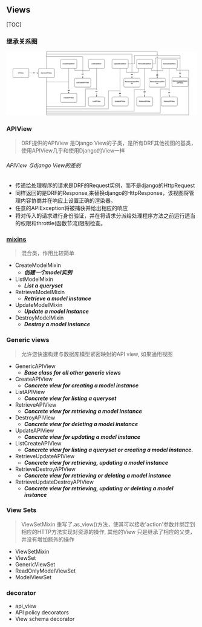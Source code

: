 ## Views

[TOC]

### 继承关系图
![继承关系图](../../src/drf-views.png)
### APIView

> DRF提供的APIView 是Django View的子类，是所有DRF其他视图的基类，使用APIView几乎和使用Django的View一样

###### APIView 与django View的差别

* 传递给处理程序的请求是DRF的Request实例，而不是django的HttpRequest 
* 同样返回的是DRF的Response,来替换django的HttpResponse，该视图将管理内容协商并在响应上设置正确的渲染器。
* 任意的APIException将被捕获并给出相应的响应
* 将对传入的请求进行身份验证，并在将请求分派给处理程序方法之前运行适当的权限和throttle(函数节流)限制检查。

### [mixins](./view-mixins.md)
> 混合类，作用比较简单

* CreateModelMixin   
    - ***创建一个model实例***
* ListModelMixin 
    - ***List a queryset***   
* RetrieveModelMixin
    - ***Retrieve a model instance***
* UpdateModelMixin
    - ***Update a model instance***
* DestroyModelMixin
    - ***Destroy a model instance***
    
### Generic views

> 允许您快速构建与数据库模型紧密映射的API view, 如果通用视图

* GenericAPIView
    - ***Base class for all other generic views***
* CreateAPIView
    - ***Concrete view for creating a model instance***
* ListAPIView
    - ***Concrete view for listing a queryset***
* RetrieveAPIView
    - ***Concrete view for retrieving a model instance***
* DestroyAPIView
    - ***Concrete view for deleting a model instance***
* UpdateAPIView
    - ***Concrete view for updating a model instance***
* ListCreateAPIView
    - ***Concrete view for listing a queryset or creating a model instance.***
* RetrieveUpdateAPIView
    - ***Concrete view for retrieving, updating a model instance***
* RetrieveDestroyAPIView
    - ***Concrete view for retrieving or deleting a model instance***
* RetrieveUpdateDestroyAPIView
    - ***Concrete view for retrieving, updating or deleting a model instance***

### View Sets

> ViewSetMixin 重写了.as_view()方法，使其可以接收'action'参数并绑定到相应的HTTP方法实现对资源的操作, 其他的View 只是继承了相应的父类，并没有增加额外的操作
* ViewSetMixin
* ViewSet
* GenericViewSet
* ReadOnlyModelViewSet
* ModelViewSet


### decorator

* api_view
* API policy decorators
* View schema decorator
<!-- ### @api_view

> @api_view(http_method_names=['GET'])

DRF框架也允许您使用基于常规函数的视图。它提供了一组简单的装饰器来包装基于函数的视图来确保他们能够收到Request,也允许他们返回一个Response,允许您配置请求的处理方式。

这个功能的核心是api_view装饰器, 需要提供一组你的函数能够处理的http 方法

### API policy decorators

> 覆盖默认设置，DRF 提供了一组额外的装饰器，可以添加到您的视图

* @renderer_classes(...)
* @parser_classes(...)
* @authentication_classes(...)
* @throttle_classes(...)
* @permission_classes(...)

    > **这些必须使用在@api_view之后**
    > 这些装饰器中的每一个都接受一个参数，该参数必须是类的列表或元组。

### View schema decorator

> 要覆盖基于函数的视图的默认schema生成,可以使用@schema装饰器
> **必须使用在@api_view之后**

    @api_view(['GET'])
    @schema(None) -->


